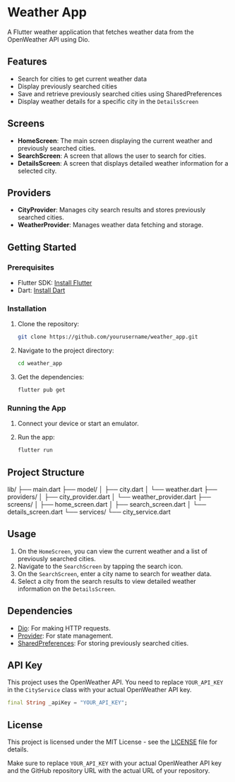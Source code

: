 # Weather App

A Flutter weather application that fetches weather data from the OpenWeather API using Dio.

## Features

- Search for cities to get current weather data
- Display previously searched cities
- Save and retrieve previously searched cities using SharedPreferences
- Display weather details for a specific city in the `DetailsScreen`

## Screens

- **HomeScreen**: The main screen displaying the current weather and previously searched cities.
- **SearchScreen**: A screen that allows the user to search for cities.
- **DetailsScreen**: A screen that displays detailed weather information for a selected city.

## Providers

- **CityProvider**: Manages city search results and stores previously searched cities.
- **WeatherProvider**: Manages weather data fetching and storage.

## Getting Started

### Prerequisites

- Flutter SDK: [Install Flutter](https://flutter.dev/docs/get-started/install)
- Dart: [Install Dart](https://dart.dev/get-dart)

### Installation

1. Clone the repository:

    ```bash
    git clone https://github.com/yourusername/weather_app.git
    ```

2. Navigate to the project directory:

    ```bash
    cd weather_app
    ```

3. Get the dependencies:

    ```bash
    flutter pub get
    ```

### Running the App

1. Connect your device or start an emulator.
2. Run the app:

    ```bash
    flutter run
    ```

## Project Structure

lib/
├── main.dart
├── model/
│   ├── city.dart
│   └── weather.dart
├── providers/
│   ├── city_provider.dart
│   └── weather_provider.dart
├── screens/
│   ├── home_screen.dart
│   ├── search_screen.dart
│   └── details_screen.dart
└── services/
    └── city_service.dart


## Usage

1. On the `HomeScreen`, you can view the current weather and a list of previously searched cities.
2. Navigate to the `SearchScreen` by tapping the search icon.
3. On the `SearchScreen`, enter a city name to search for weather data.
4. Select a city from the search results to view detailed weather information on the `DetailsScreen`.

## Dependencies

- [Dio](https://pub.dev/packages/dio): For making HTTP requests.
- [Provider](https://pub.dev/packages/provider): For state management.
- [SharedPreferences](https://pub.dev/packages/shared_preferences): For storing previously searched cities.

## API Key

This project uses the OpenWeather API. You need to replace `YOUR_API_KEY` in the `CityService` class with your actual OpenWeather API key.

```dart
final String _apiKey = "YOUR_API_KEY";
```

## License

This project is licensed under the MIT License - see the [LICENSE](LICENSE) file for details.


Make sure to replace `YOUR_API_KEY` with your actual OpenWeather API key and the GitHub repository URL with the actual URL of your repository.

